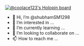 
[![@coolace123's Holopin board](https://holopin.io/api/user/board?user=coolace123)](https://holopin.io/@coolace123)
- 👋 Hi, I’m @shubhamSM1298
- 👀 I’m interested in ...
- 🌱 I’m currently learning ...
- 💞️ I’m looking to collaborate on ...
- 📫 How to reach me ...

<!---
shubhamSM1298/shubhamSM1298 is a ✨ special ✨ repository because its `README.md` (this file) appears on your GitHub profile.
You can click the Preview link to take a look at your changes.
--->
